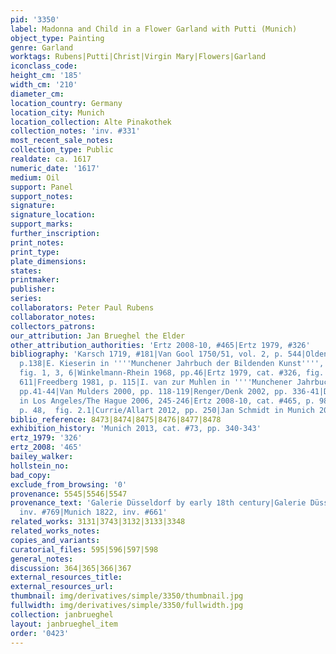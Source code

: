 ```yaml
---
pid: '3350'
label: Madonna and Child in a Flower Garland with Putti (Munich)
object_type: Painting
genre: Garland
worktags: Rubens|Putti|Christ|Virgin Mary|Flowers|Garland
iconclass_code:
height_cm: '185'
width_cm: '210'
diameter_cm:
location_country: Germany
location_city: Munich
location_collection: Alte Pinakothek
collection_notes: 'inv. #331'
most_recent_sale_notes:
collection_type: Public
realdate: ca. 1617
numeric_date: '1617'
medium: Oil
support: Panel
support_notes:
signature:
signature_location:
support_marks:
further_inscription:
print_notes:
print_type:
plate_dimensions:
states:
printmaker:
publisher:
series:
collaborators: Peter Paul Rubens
collaborator_notes:
collectors_patrons:
our_attribution: Jan Brueghel the Elder
other_attribution_authorities: 'Ertz 2008-10, #465|Ertz 1979, #326'
bibliography: 'Karsch 1719, #181|Van Gool 1750/51, vol. 2, p. 544|Oldenbourg 1921,
  p.138|E. Kieserin in ''''Munchener Jahrbuch der Bildenden Kunst'''',  1950, p. 215,
  fig. 1, 3, 6|Winkelmann-Rhein 1968, pp.46|Ertz 1979, cat. #326, fig. 385, pp. 314,
  611|Freedberg 1981, p. 115|I. van zur Muhlen in ''''Munchener Jahrbuch'''', 1990,
  pp.41-44|Van Mulders 2000, pp. 118-119|Renger/Denk 2002, pp. 336-41|Doherty et al.
  in Los Angeles/The Hague 2006, 245-246|Ertz 2008-10, cat. #465, p. 986|Merriam 2012,
  p. 48,  fig. 2.1|Currie/Allart 2012, pp. 250|Jan Schmidt in Munich 2013, 109-123'
biblio_reference: 8473|8474|8475|8476|8477|8478
exhibition_history: 'Munich 2013, cat. #73, pp. 340-343'
ertz_1979: '326'
ertz_2008: '465'
bailey_walker:
hollstein_no:
bad_copy:
exclude_from_browsing: '0'
provenance: 5545|5546|5547
provenance_text: 'Galerie Düsseldorf by early 18th century|Galerie Düsseldorf 1806,
  inv. #769|Munich 1822, inv. #661'
related_works: 3131|3743|3132|3133|3348
related_works_notes:
copies_and_variants:
curatorial_files: 595|596|597|598
general_notes:
discussion: 364|365|366|367
external_resources_title:
external_resources_url:
thumbnail: img/derivatives/simple/3350/thumbnail.jpg
fullwidth: img/derivatives/simple/3350/fullwidth.jpg
collection: janbrueghel
layout: janbrueghel_item
order: '0423'
---
```


